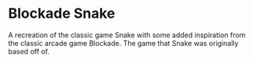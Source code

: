 
# Blockade Snake

A recreation of the classic game Snake with some added inspiration from the classic arcade game Blockade. The game that Snake was originally based off of.